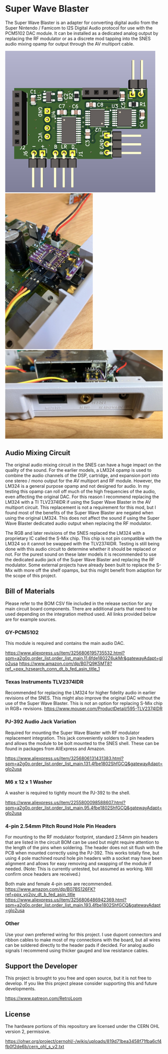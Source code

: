 # Super Wave Blaster
The Super Wave Blaster is an adapter for converting digital audio from the Super Nintendo / Famicom to I2S Digital Audio protocol for use with the PCM5102 DAC module. It can be installed as a dedicated analog output by replacing the RF modulator or as a discrete mod tapping into the SNES audio mixing opamp for output through the AV multiport cable. 

 <img src='Images/kicad_3D.png' width=480>
<img src='Images/mounted/wave-blaster-2025-01-18-102557_005.jpeg' width=280>
<img src='Images/mounted/wave-blaster-2025-01-18-105353.jpeg' width=600>

## Audio Mixing Circuit
The original audio mixing circuit in the SNES can have a huge impact on the quality of the sound. For the earlier models, a LM324 opamp is used to combine the audio channels of the DSP, cartridge, and expansion port into one stereo / mono output for the AV multiport and RF module. However, the LM324 is a general purpose opamp and not designed for audio. In my testing this opamp can roll off much of the high frequencies of the audio, even affecting the original DAC. For this reason I recommend replacing the LM324 with a TI TLV2374IDR if using the Super Wave Blaster in the AV multiport circuit. This replacement is not a requirement for this mod, but I found most of the benefits of the Super Wave Blaster are negated when using the original LM324. This does not affect the sound if using the Super Wave Blaster dedicated audio output when replacing the RF modulator. 

The RGB and later revisions of the SNES replaced the LM324 with a proprietary IC called the S-Mix chip. This chip is not pin compatible with the LM324 so it cannot be swapped with the TLV2374IDR. Testing is still being done with this audio circuit to determine whether it should be replaced or not. For the purest sound on these later models it is recommended to use the dedicated audio jack of the Super Wave Blaster and replacing the RF modulator. Some external projects have already been built to replace the S-Mix with more off the shelf opamps, but this might benefit from adaption for the scope of this project. 

## Bill of Materials
Please refer to the BOM CSV file included in the release section for any main circuit board components. There are additional parts that need to be used depending on the integration method used. All links provided below are for example sources.

### GY-PCM5102
This module is required and contains the main audio DAC. 

https://www.aliexpress.us/item/3256806195735532.html?spm=a2g0o.order_list.order_list_main.11.6fde1802Z6ukMr&gatewayAdapt=glo2usa
https://www.amazon.com/dp/B07Q9K5MT8?ref_=ppx_hzsearch_conn_dt_b_fed_asin_title_1

### Texas Instruments TLV2374IDR 
Recommended for replacing the LM324 for higher fidelity audio in earlier revisions of the SNES. This might also improve the original DAC without the use of the Super Wave Blaster. This is not an option for replacing S-Mix chip in RGB+ revisions. https://www.mouser.com/ProductDetail/595-TLV2374IDR

### PJ-392 Audio Jack Variation
Required for mounting the Super Wave Blaster with RF modulator replacement integration. This jack conveniently solders to 3 pin headers and allows the module to be bolt mounted to the SNES shell. These can be found in packages from AliExpress and Amazon. 

https://www.aliexpress.us/item/3256806131431383.html?spm=a2g0o.order_list.order_list_main.131.4fbe1802ShfGCQ&gatewayAdapt=glo2usa

### M6 x 12 x 1 Washer
A washer is required to tightly mount the PJ-392 to the shell.

https://www.aliexpress.us/item/2255800098588607.html?spm=a2g0o.order_list.order_list_main.95.4fbe1802ShfGCQ&gatewayAdapt=glo2usa

### 4-pin 2.54mm Pitch Round Hole Pin Headers
For mounting to the RF modulator footprint, standard 2.54mm pin headers that are listed in the circuit BOM can be used but might require attention to the length of the pins when soldering. The header does not sit flush with the PCB when mounted correctly using the PJ-392. This works totally fine, but using 4 pole machined round hole pin headers with a socket may have been alignment and allows for easy removing and swapping of the module if needed. (Note: This is currently untested, but assumed as working. Will confirm once headers are received.)

Both male and female 4-pin sets are recommended.
https://www.amazon.com/dp/B07BS126FK?ref=ppx_yo2ov_dt_b_fed_asin_title
https://www.aliexpress.us/item/3256806486942369.html?spm=a2g0o.order_list.order_list_main.193.4fbe1802ShfGCQ&gatewayAdapt=glo2usa

### Other
Use your own preferred wiring for this project. I use dupont connectors and ribbon cables to make most of my connections with the board, but all wires can be soldered directly to the header pads if decided. For analog audio signals I recommend using thicker gauged and low resistance cables.

## Support the Developer
This project is brought to you free and open source, but it is not free to develop. If you like this project please consider supporting this and future developments. 

https://www.patreon.com/RetroLoom

## License
The hardware portions of this repository are licensed under the CERN OHL version 2, permissive.

https://ohwr.org/project/cernohl/-/wikis/uploads/819d71bea3458f71fba6cf4fb0f2de6b/cern_ohl_s_v2.txt






